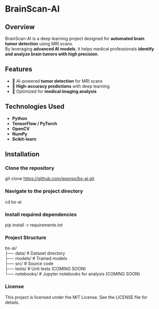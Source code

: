 # BrainScan-AI  

## Overview  
BrainScan-AI is a deep learning project designed for **automated brain tumor detection** using MRI scans.  
By leveraging **advanced AI models**, it helps medical professionals **identify and analyze brain tumors with high precision**.  

## Features  
- 🚀 AI-powered **tumor detection** for MRI scans  
- 🎯 **High-accuracy predictions** with deep learning  
- 🏥 Optimized for **medical imaging analysis**  

## Technologies Used  
- **Python**  
- **TensorFlow / PyTorch**  
- **OpenCV**  
- **NumPy**  
- **Scikit-learn**  

## Installation  

### Clone the repository  

git clone https://github.com/qqxnsx/bs-ai.git

### Navigate to the project directory

cd bs-ai

### Install required dependencies

pip install -r requirements.txt

### Project Structure

bs-ai/  
├── data/         # Dataset directory  
├── models/       # Trained models  
├── src/          # Source code  
├── tests/        # Unit tests (COMING SOON)  
└── notebooks/    # Jupyter notebooks for analysis (COMING SOON)  

### License
This project is licensed under the MIT License. See the LICENSE file for details.



